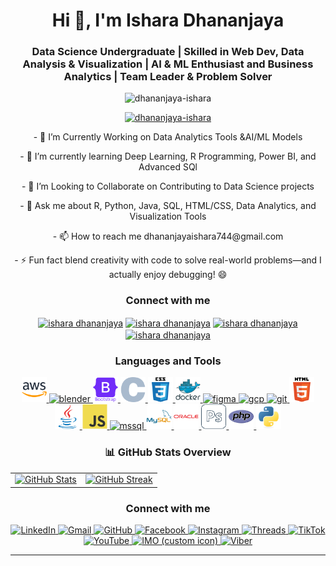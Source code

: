 <h1 align="center">Hi 👋, I'm Ishara Dhananjaya</h1>
<h3 align="center">Data Science Undergraduate | Skilled in Web Dev, Data Analysis & Visualization | AI & ML Enthusiast and Business Analytics | Team Leader & Problem Solver</h3>

<p align="center"> <img src="https://komarev.com/ghpvc/?username=dhananjaya-ishara&label=Profile%20views&color=0e75b6&style=flat" alt="dhananjaya-ishara" /> </p>

<p align="center"> <a href="https://github.com/ryo-ma/github-profile-trophy"><img src="https://github-profile-trophy.vercel.app/?username=dhananjaya-ishara" alt="dhananjaya-ishara" /></a> </p>

<p align="center"> - 🔭 I’m Currently Working on Data Analytics Tools &AI/ML Models </p>

<p align="center"> - 🌱 I’m currently learning Deep Learning, R Programming, Power BI, and Advanced SQl</p>

<p align="center"> - 👯 I’m Looking to Collaborate on Contributing to Data Science projects</p>

<p align="center"> - 💬 Ask me about R, Python, Java, SQL, HTML/CSS, Data Analytics, and Visualization Tools</p>

<p align="center"> - 📫 How to reach me dhananjayaishara744@gmail.com</p>

<p align="center"> - ⚡ Fun fact blend creativity with code to solve real-world problems—and I actually enjoy debugging! 😄</p>

<h3 align="center">Connect with me</h3>
<p align="center">
<a href="https://dev.to/ishara dhananjaya" target="blank"><img align="center" src="https://raw.githubusercontent.com/rahuldkjain/github-profile-readme-generator/master/src/images/icons/Social/devto.svg" alt="ishara dhananjaya" height="30" width="40" /></a>
<a href="https://linkedin.com/in/ishara dhananjaya" target="blank"><img align="center" src="https://raw.githubusercontent.com/rahuldkjain/github-profile-readme-generator/master/src/images/icons/Social/linked-in-alt.svg" alt="ishara dhananjaya" height="30" width="40" /></a>
<a href="https://fb.com/ishara dhananjaya" target="blank"><img align="center" src="https://raw.githubusercontent.com/rahuldkjain/github-profile-readme-generator/master/src/images/icons/Social/facebook.svg" alt="ishara dhananjaya" height="30" width="40" /></a>
<a href="https://instagram.com/ishara dhananjaya" target="blank"><img align="center" src="https://raw.githubusercontent.com/rahuldkjain/github-profile-readme-generator/master/src/images/icons/Social/instagram.svg" alt="ishara dhananjaya" height="30" width="40" /></a>
</p>

<h3 align="center">Languages and Tools</h3>
<p align="center">
     <a href="https://aws.amazon.com" target="_blank" rel="noreferrer"> <img src="https://raw.githubusercontent.com/devicons/devicon/master/icons/amazonwebservices/amazonwebservices-original-wordmark.svg" alt="aws" width="40" height="40"/> </a> 
     <a href="https://www.blender.org/" target="_blank" rel="noreferrer"> <img src="https://download.blender.org/branding/community/blender_community_badge_white.svg" alt="blender" width="40" height="40"/> </a> 
     <a href="https://getbootstrap.com" target="_blank" rel="noreferrer"> <img src="https://raw.githubusercontent.com/devicons/devicon/master/icons/bootstrap/bootstrap-plain-wordmark.svg" alt="bootstrap" width="40" height="40"/> </a> 
     <a href="https://www.cprogramming.com/" target="_blank" rel="noreferrer"> <img src="https://raw.githubusercontent.com/devicons/devicon/master/icons/c/c-original.svg" alt="c" width="40" height="40"/> </a> 
     <a href="https://www.w3schools.com/css/" target="_blank" rel="noreferrer"> <img src="https://raw.githubusercontent.com/devicons/devicon/master/icons/css3/css3-original-wordmark.svg" alt="css3" width="40" height="40"/> </a> 
     <a href="https://www.docker.com/" target="_blank" rel="noreferrer"> <img src="https://raw.githubusercontent.com/devicons/devicon/master/icons/docker/docker-original-wordmark.svg" alt="docker" width="40" height="40"/> </a> 
     <a href="https://www.figma.com/" target="_blank" rel="noreferrer"> <img src="https://www.vectorlogo.zone/logos/figma/figma-icon.svg" alt="figma" width="40" height="40"/> </a> 
     <a href="https://cloud.google.com" target="_blank" rel="noreferrer"> <img src="https://www.vectorlogo.zone/logos/google_cloud/google_cloud-icon.svg" alt="gcp" width="40" height="40"/> </a> 
     <a href="https://git-scm.com/" target="_blank" rel="noreferrer"> <img src="https://www.vectorlogo.zone/logos/git-scm/git-scm-icon.svg" alt="git" width="40" height="40"/> </a> 
     <a href="https://www.w3.org/html/" target="_blank" rel="noreferrer"> <img src="https://raw.githubusercontent.com/devicons/devicon/master/icons/html5/html5-original-wordmark.svg" alt="html5" width="40" height="40"/> </a> 
     <a href="https://www.java.com" target="_blank" rel="noreferrer"> <img src="https://raw.githubusercontent.com/devicons/devicon/master/icons/java/java-original.svg" alt="java" width="40" height="40"/> </a> 
     <a href="https://developer.mozilla.org/en-US/docs/Web/JavaScript" target="_blank" rel="noreferrer"> <img src="https://raw.githubusercontent.com/devicons/devicon/master/icons/javascript/javascript-original.svg" alt="javascript" width="40" height="40"/> </a> 
     <a href="https://www.microsoft.com/en-us/sql-server" target="_blank" rel="noreferrer"> <img src="https://www.svgrepo.com/show/303229/microsoft-sql-server-logo.svg" alt="mssql" width="40" height="40"/> </a> 
     <a href="https://www.mysql.com/" target="_blank" rel="noreferrer"> <img src="https://raw.githubusercontent.com/devicons/devicon/master/icons/mysql/mysql-original-wordmark.svg" alt="mysql" width="40" height="40"/> </a> 
     <a href="https://www.oracle.com/" target="_blank" rel="noreferrer"> <img src="https://raw.githubusercontent.com/devicons/devicon/master/icons/oracle/oracle-original.svg" alt="oracle" width="40" height="40"/> </a> 
     <a href="https://www.photoshop.com/en" target="_blank" rel="noreferrer"> <img src="https://raw.githubusercontent.com/devicons/devicon/master/icons/photoshop/photoshop-line.svg" alt="photoshop" width="40" height="40"/> </a> 
     <a href="https://www.php.net" target="_blank" rel="noreferrer"> <img src="https://raw.githubusercontent.com/devicons/devicon/master/icons/php/php-original.svg" alt="php" width="40" height="40"/> </a> 
     <a href="https://www.python.org" target="_blank" rel="noreferrer"> <img src="https://raw.githubusercontent.com/devicons/devicon/master/icons/python/python-original.svg" alt="python" width="40" height="40"/> </a> </p>

<h3 align="center">📊 GitHub Stats Overview</h3>

<table align="center">
  <tr>
    <td align="center">
      <a href="https://github.com/dhananjaya-ishara">
    <img width="100%" src="https://github-readme-stats.vercel.app/api?username=dhananjaya-ishara&show_icons=true&theme=radical&rank_icon=github&include_all_commits=true&count_private=true" alt="GitHub Stats" />
  </a>
  </td>
    <td align="center">
      <a href="https://github.com/dhananjaya-ishara">
    <img width="100%" src="https://github-readme-streak-stats.herokuapp.com/?user=dhananjaya-ishara&theme=radical" alt="GitHub Streak" />
  </a></td>
</table>

<h3 align="center">Connect with me</h3>
<p align="center">
  <a href="https://linkedin.com/in/isharadhananjaya" target="_blank">
    <img src="https://img.shields.io/badge/-LinkedIn-blue?style=for-the-badge&logo=linkedin&logoColor=white" alt="LinkedIn"/>
  </a>
  <a href="mailto:isharadhananjaya.dev@gmail.com" target="_blank">
    <img src="https://img.shields.io/badge/-Gmail-D14836?style=for-the-badge&logo=gmail&logoColor=white" alt="Gmail"/>
  </a>
  <a href="https://github.com/isharadhananjaya" target="_blank">
    <img src="https://img.shields.io/badge/-GitHub-181717?style=for-the-badge&logo=github&logoColor=white" alt="GitHub"/>
  </a>
  <a href="https://facebook.com/" target="_blank">
    <img src="https://img.shields.io/badge/-Facebook-1877F2?style=for-the-badge&logo=facebook&logoColor=white" alt="Facebook"/>
  </a>
  <a href="https://instagram.com/" target="_blank">
    <img src="https://img.shields.io/badge/-Instagram-E4405F?style=for-the-badge&logo=instagram&logoColor=white" alt="Instagram"/>
  </a>
  <a href="https://www.threads.net/" target="_blank">
    <img src="https://img.shields.io/badge/-Threads-000000?style=for-the-badge&logo=threads&logoColor=white" alt="Threads"/>
  </a>
  <a href="https://tiktok.com/" target="_blank">
    <img src="https://img.shields.io/badge/-TikTok-000000?style=for-the-badge&logo=tiktok&logoColor=white" alt="TikTok"/>
  </a>
  <a href="https://youtube.com/" target="_blank">
    <img src="https://img.shields.io/badge/-YouTube-FF0000?style=for-the-badge&logo=youtube&logoColor=white" alt="YouTube"/>
  </a>
  <a href="#" target="_blank">
    <img src="https://img.shields.io/badge/-IMO-00BFFF?style=for-the-badge&logo=telegram&logoColor=white" alt="IMO (custom icon)"/>
  </a>
  <a href="#" target="_blank">
    <img src="https://img.shields.io/badge/-Viber-7360F2?style=for-the-badge&logo=viber&logoColor=white" alt="Viber"/>
  </a>
</p>


-------------------------------------------------------------------------------------------------------------------------------------------------------------------------------------------
